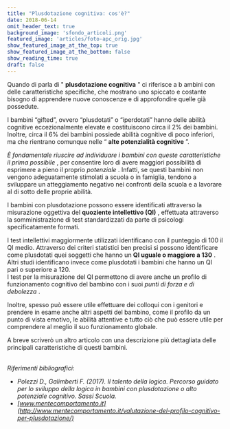 ```yaml
---
title: "Plusdotazione cognitiva: cos'è?"
date: 2018-06-14
omit_header_text: true
background_image: 'sfondo_articoli.png'
featured_image: 'articles/foto-apc_orig.jpg'
show_featured_image_at_the_top: true
show_featured_image_at_the_bottom: false
show_reading_time: true
draft: false
---
```


Quando di parla di " **plusdotazione cognitiva** " ci riferisce a b ambini con
delle caratteristiche specifiche, che mostrano uno spiccato e costante bisogno
di apprendere nuove conoscenze e di approfondire quelle già possedute.  
  
I bambini “gifted”, ovvero “plusdotati” o “iperdotati” hanno delle abilità
cognitive eccezionalmente elevate e costituiscono circa il 2% dei bambini.
Inoltre, circa il 6% dei bambini possiede abilità cognitive di poco inferiori,
ma che rientrano comunque nelle “ **alte potenzialità cognitive** ”.  
  
_È fondamentale riuscire ad individuare i bambini con queste caratteristiche
il prima possibile_ , per consentire loro di avere maggiori possibilità di
esprimere a pieno il proprio _potenziale_ . Infatti, se questi bambini non
vengono adeguatamente stimolati a scuola o in famiglia, tendono a sviluppare
un atteggiamento negativo nei confronti della scuola e a lavorare al di sotto
delle proprie abilità.  
  
I bambini con plusdotazione possono essere identificati attraverso la
misurazione oggettiva del **quoziente intellettivo (QI)** , effettuata
attraverso la somministrazione di test standardizzati da parte di psicologi
specificatamente formati.  
  
I test intellettivi maggiormente utilizzati identificano con il punteggio di
100 il QI medio. Attraverso dei criteri statistici ben precisi si possono
identificare come plusdotati quei soggetti che hanno un **QI uguale o maggiore
a 130** . Altri studi identificano invece come plusdotati i bambini che hanno
un QI pari o superiore a 120.  
I test per la misurazione del QI permettono di avere anche un profilo di
funzionamento cognitivo del bambino con i suoi _punti di forza e di debolezza_
.  
  
Inoltre, spesso può essere utile effettuare dei colloqui con i genitori e
prendere in esame anche altri aspetti del bambino, come il profilo da un punto
di vista emotivo, le abilità attentive e tutto ciò che può essere utile per
comprendere al meglio il suo funzionamento globale.  
  
A breve scriverò un altro articolo con una descrizione più dettagliata delle
principali caratteristiche di questi bambini.  
  
​  
_Riferimenti bibliografici:_

  * _Polezzi D., Galimberti F. (2017). Il talento della logica. Percorso guidato per lo sviluppo della logica in bambini con plusdotazione o alto potenziale cognitivo. Sassi Scuola._
  *  _[​www.mentecomportamento.it](http://www.mentecomportamento.it/valutazione-del-profilo-cognitivo-per-plusdotazione/)_

